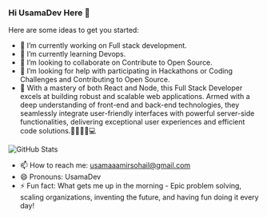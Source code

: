 ### Hi UsamaDev Here 👋

Here are some ideas to get you started:

- 🔭 I’m currently working on Full stack development.
- 🌱 I’m currently learning Devops.
- 👯 I’m looking to collaborate on Contribute to Open Source.
- 🤔 I’m looking for help with participating in Hackathons or Coding Challenges and Contributing to Open Source.
- 💬 With a mastery of both React and Node, this Full Stack Developer excels at building robust and scalable web applications. Armed with a deep understanding of front-end and back-end technologies, they seamlessly integrate user-friendly interfaces with powerful server-side functionalities, delivering exceptional user experiences and efficient code solutions.👨🏻‍💻✅💻
<!--
**usama7365/usama7365** is a ✨ _special_ ✨ repository because its `README.md` (this file) appears on your GitHub profile.

Here are some ideas to get you started:

- 🔭 I’m currently working on Full stack development.
- 🌱 I’m currently learning Devops.
- 👯 I’m looking to collaborate on Contribute to Open Source.
- 🤔 I’m looking for help with participating in Hackathons or Coding Challenges and Contributing to Open Source.
- 💬 With a mastery of both React and Node, this Full Stack Developer excels at building robust and scalable web applications. Armed with a deep understanding of front-end and back-end technologies, they seamlessly integrate user-friendly interfaces with powerful server-side functionalities, delivering exceptional user experiences and efficient code solutions.👨🏻‍💻✅💻

-->

![GitHub Stats](https://github-readme-stats.vercel.app/api?username=usama7365&theme=radical)

- 📫 How to reach me: usamaaamirsohail@gmail.com
- 😄 Pronouns: UsamaDev
- ⚡ Fun fact: What gets me up in the morning - Epic problem solving, scaling organizations, inventing the future, and having fun doing it every day!


